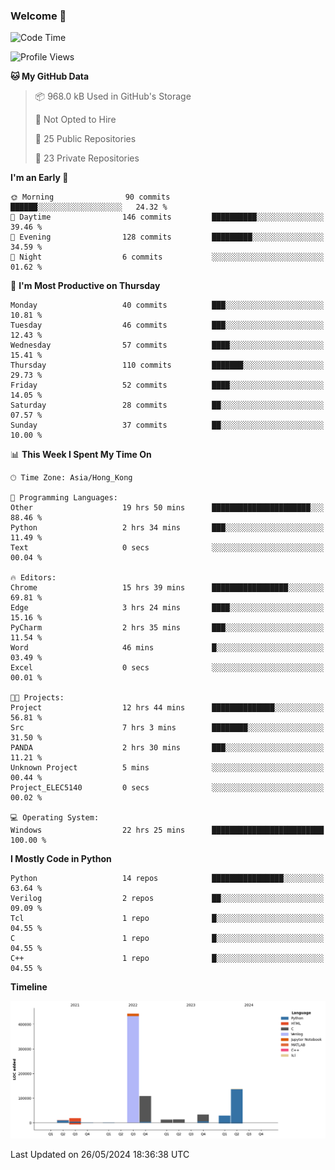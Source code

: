 ### Welcome 👋

<!--START_SECTION:waka-->
![Code Time](http://img.shields.io/badge/Code%20Time-66%20hrs%2047%20mins-blue)

![Profile Views](http://img.shields.io/badge/Profile%20Views-18-blue)

**🐱 My GitHub Data** 

> 📦 968.0 kB Used in GitHub's Storage 
 > 
> 🚫 Not Opted to Hire
 > 
> 📜 25 Public Repositories 
 > 
> 🔑 23 Private Repositories 
 > 
**I'm an Early 🐤** 

```text
🌞 Morning                90 commits          ██████░░░░░░░░░░░░░░░░░░░   24.32 % 
🌆 Daytime                146 commits         ██████████░░░░░░░░░░░░░░░   39.46 % 
🌃 Evening                128 commits         █████████░░░░░░░░░░░░░░░░   34.59 % 
🌙 Night                  6 commits           ░░░░░░░░░░░░░░░░░░░░░░░░░   01.62 % 
```
📅 **I'm Most Productive on Thursday** 

```text
Monday                   40 commits          ███░░░░░░░░░░░░░░░░░░░░░░   10.81 % 
Tuesday                  46 commits          ███░░░░░░░░░░░░░░░░░░░░░░   12.43 % 
Wednesday                57 commits          ████░░░░░░░░░░░░░░░░░░░░░   15.41 % 
Thursday                 110 commits         ███████░░░░░░░░░░░░░░░░░░   29.73 % 
Friday                   52 commits          ████░░░░░░░░░░░░░░░░░░░░░   14.05 % 
Saturday                 28 commits          ██░░░░░░░░░░░░░░░░░░░░░░░   07.57 % 
Sunday                   37 commits          ██░░░░░░░░░░░░░░░░░░░░░░░   10.00 % 
```


📊 **This Week I Spent My Time On** 

```text
🕑︎ Time Zone: Asia/Hong_Kong

💬 Programming Languages: 
Other                    19 hrs 50 mins      ██████████████████████░░░   88.46 % 
Python                   2 hrs 34 mins       ███░░░░░░░░░░░░░░░░░░░░░░   11.49 % 
Text                     0 secs              ░░░░░░░░░░░░░░░░░░░░░░░░░   00.04 % 

🔥 Editors: 
Chrome                   15 hrs 39 mins      █████████████████░░░░░░░░   69.81 % 
Edge                     3 hrs 24 mins       ████░░░░░░░░░░░░░░░░░░░░░   15.16 % 
PyCharm                  2 hrs 35 mins       ███░░░░░░░░░░░░░░░░░░░░░░   11.54 % 
Word                     46 mins             █░░░░░░░░░░░░░░░░░░░░░░░░   03.49 % 
Excel                    0 secs              ░░░░░░░░░░░░░░░░░░░░░░░░░   00.01 % 

🐱‍💻 Projects: 
Project                  12 hrs 44 mins      ██████████████░░░░░░░░░░░   56.81 % 
Src                      7 hrs 3 mins        ████████░░░░░░░░░░░░░░░░░   31.50 % 
PANDA                    2 hrs 30 mins       ███░░░░░░░░░░░░░░░░░░░░░░   11.21 % 
Unknown Project          5 mins              ░░░░░░░░░░░░░░░░░░░░░░░░░   00.44 % 
Project_ELEC5140         0 secs              ░░░░░░░░░░░░░░░░░░░░░░░░░   00.02 % 

💻 Operating System: 
Windows                  22 hrs 25 mins      █████████████████████████   100.00 % 
```

**I Mostly Code in Python** 

```text
Python                   14 repos            ████████████████░░░░░░░░░   63.64 % 
Verilog                  2 repos             ██░░░░░░░░░░░░░░░░░░░░░░░   09.09 % 
Tcl                      1 repo              █░░░░░░░░░░░░░░░░░░░░░░░░   04.55 % 
C                        1 repo              █░░░░░░░░░░░░░░░░░░░░░░░░   04.55 % 
C++                      1 repo              █░░░░░░░░░░░░░░░░░░░░░░░░   04.55 % 
```



**Timeline**

![Lines of Code chart](https://raw.githubusercontent.com/xhj2501/xhj2501/main/assets/bar_graph.png)


 Last Updated on 26/05/2024 18:36:38 UTC
<!--END_SECTION:waka-->



